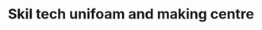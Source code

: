 ---
title: "Skil tech unifoam and making centre"
url: /kollam/skil-tech-unifoam-and-making-centre/
shop: Allgemein
---